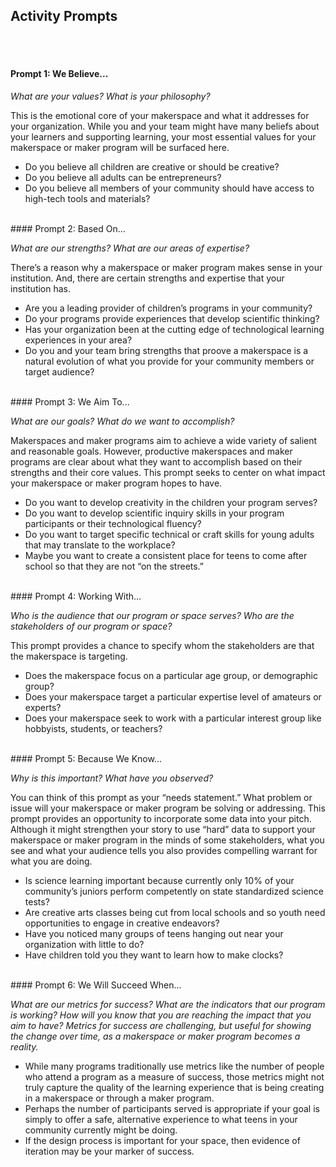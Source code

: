 ## Activity Prompts
<br/><br/>


#### Prompt 1: We Believe... 

*What are your values? What is your philosophy?*

This is the emotional core of your makerspace and what it addresses for your organization. While you and your team might have many beliefs about your learners and supporting learning, your most essential values for your makerspace or maker program will be surfaced here. 
* Do you believe all children are creative or should be creative?
* Do you believe all adults can be entrepreneurs?
* Do you believe all members of your community should have access to high-tech tools and materials?

<br/>
#### Prompt 2: Based On...

*What are our strengths? What are our areas of expertise?*

There’s a reason why a makerspace or maker program makes sense in your institution. And, there are certain strengths and expertise that your institution has.
* Are you a leading provider of children’s programs in your community?
* Do your programs provide experiences that develop scientific thinking?
* Has your organization been at the cutting edge of technological learning experiences in your area?
* Do you and your team bring strengths that proove a makerspace is a natural evolution of what you provide for your community members or target audience?

<br/>
#### Prompt 3: We Aim To...

*What are our goals? What do we want to accomplish?*

Makerspaces and maker programs aim to achieve a wide variety of salient and reasonable goals. However, productive makerspaces and maker programs are clear about what they want to accomplish based on their strengths and their core values. This prompt seeks to center on what impact your makerspace or maker program hopes to have.
* Do you want to develop creativity in the children your program serves?
* Do you want to develop scientific inquiry skills in your program participants or their technological fluency?
* Do you want to target specific technical or craft skills for young adults that may translate to the workplace?
* Maybe you want to create a consistent place for teens to come after school so that they are not “on the streets.”

<br/>
#### Prompt 4: Working With...

*Who is the audience that our program or space serves? Who are the stakeholders of our program or space?*

This prompt provides a chance to specify whom the stakeholders are that the makerspace is targeting.
* Does the makerspace focus on a particular age group, or demographic group?
* Does your makerspace target a particular expertise level of amateurs or experts?
* Does your makerspace seek to work with a particular interest group like hobbyists, students, or teachers?

<br/>
#### Prompt 5: Because We Know...

*Why is this important? What have you observed?*

You can think of this prompt as your “needs statement.” What problem or issue will your makerspace or maker program be solving or addressing. This prompt provides an opportunity to incorporate some data into your pitch.  Although it might strengthen your story to use “hard” data to support your makerspace or maker program in the minds of some stakeholders, what you see and what your audience tells you also provides compelling warrant for what you are doing.
* Is science learning important because currently only 10% of your community’s juniors perform competently on state standardized science tests?
* Are creative arts classes being cut from local schools and so youth need opportunities to engage in creative endeavors?
* Have you noticed many groups of teens hanging out near your organization with little to do?
* Have children told you they want to learn how to make clocks?

<br/>
#### Prompt 6: We Will Succeed When...

*What are our metrics for success? What are the indicators that our program is working? How will you know that you are reaching the impact that you aim to have? Metrics for success are challenging, but useful for showing the change over time, as a makerspace or maker program becomes a reality.*

* While many programs traditionally use metrics like the number of people who attend a program as a measure of success, those metrics might not truly capture the quality of the learning experience that is being creating in a makerspace or through a maker program.
* Perhaps the number of participants served is appropriate if your goal is simply to offer a safe, alternative experience to what teens in your community currently might be doing.
* If the design process is important for your space, then evidence of iteration may be your marker of success.

